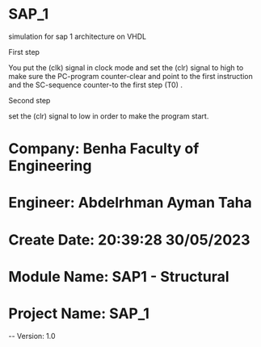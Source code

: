 # SAP_1
simulation for sap 1 architecture on VHDL

First step  

You put the (clk) signal in clock mode and set the (clr) signal to high to make sure the PC-program counter-clear and point to the first instruction and the SC-sequence counter-to the first step (T0) . 

Second step  

set the (clr) signal to low in order to make the program start.  

 # Company:  Benha Faculty of Engineering
 # Engineer: Abdelrhman Ayman Taha

# Create Date:    20:39:28 30/05/2023 
# Module Name:    SAP1 - Structural 
# Project Name:   SAP_1
-- Version: 1.0 


